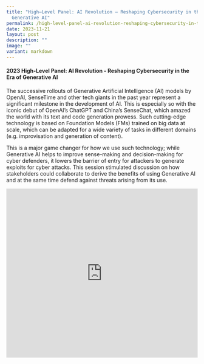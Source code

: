 ```yaml
---
title: "High–Level Panel: AI Revolution – Reshaping Cybersecurity in the Era of
  Generative AI"
permalink: /high-level-panel-ai-revolution-reshaping-cybersecurity-in-the-era-of-generative-ai/
date: 2023-11-21
layout: post
description: ""
image: ""
variant: markdown
---
```

#### **2023 High-Level Panel: AI Revolution - Reshaping Cybersecurity in the Era of Generative AI**

The successive rollouts of Generative Artificial Intelligence (AI) models by OpenAI, SenseTime and other tech giants in the past year represent a significant milestone in the development of AI. This is especially so with the iconic debut of OpenAI’s ChatGPT and China’s SenseChat, which amazed the world with its text and code generation prowess. Such cutting-edge technology is based on Foundation Models (FMs) trained on big data at scale, which can be adapted for a wide variety of tasks in different domains (e.g. improvisation and generation of content).
 
This is a major game changer for how we use such technology; while Generative AI helps to improve sense-making and decision-making for cyber defenders, it lowers the barrier of entry for attackers to generate exploits for cyber attacks. This session stimulated discussion on how stakeholders could collaborate to derive the benefits of using Generative AI and at the same time defend against threats arising from its use. 

<iframe allowfullscreen="" allow="accelerometer; autoplay; clipboard-write; encrypted-media; gyroscope; picture-in-picture; web-share" frameborder="0" title="YouTube video player" src="https://www.youtube.com/embed/M0g0XQ-_Dvg?si=5g5tYjlMKVLXUWzv" width="100%" height="445"></iframe>